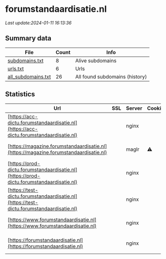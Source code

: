 # forumstandaardisatie.nl
*Last update:2024-01-11 16:13:36*
## Summary data
| File       | Count | Info |
|------------|-------|------|
|[subdomains.txt](/data/forumstandaardisatie/subdomains.txt)|8|Alive subdomains|
|[urls.txt](/data/forumstandaardisatie/urls.txt)|6|Urls|
|[all_subdomains.txt](/data/forumstandaardisatie/all_subdomains.txt)|26|All found subdomains (history)|
## Statistics
| Url | SSL | Server | Cookie | HSTS | CSP | XFO | XXP | RP | Tech |
|------------|-------|------|------|------|------|------|------|------|------|
|[https://acc-dictu.forumstandaardisatie.nl](https://acc-dictu.forumstandaardisatie.nl)| |nginx| | | | | |:white_check_mark: |Basic Nginx|
|[https://magazine.forumstandaardisatie.nl](https://magazine.forumstandaardisatie.nl)| |maglr|:warning: |:white_check_mark: | | | |:white_check_mark: |HSTS HTTP/3 PHP|
|[https://prod-dictu.forumstandaardisatie.nl](https://prod-dictu.forumstandaardisatie.nl)| |nginx| | | | | |:white_check_mark: |Basic Nginx|
|[https://test-dictu.forumstandaardisatie.nl](https://test-dictu.forumstandaardisatie.nl)| |nginx| | | | | |:white_check_mark: |Basic Nginx|
|[https://www.forumstandaardisatie.nl](https://www.forumstandaardisatie.nl)| |nginx| |:white_check_mark: |:warning: |:white_check_mark: |:white_check_mark: |:white_check_mark: |Drupal:10 HSTS Nginx...|
|[https://forumstandaardisatie.nl](https://forumstandaardisatie.nl)| |nginx| |:white_check_mark: |:warning: |:white_check_mark: |:white_check_mark: |:white_check_mark: |Drupal:10 HSTS Nginx...|